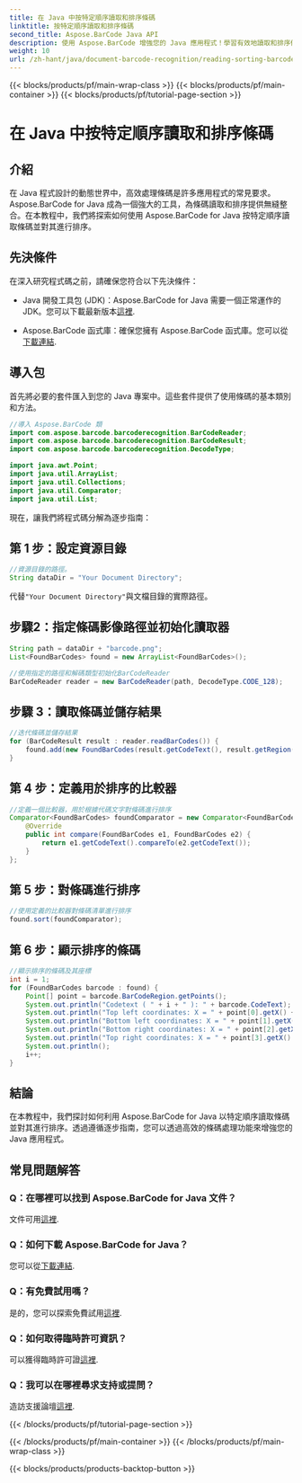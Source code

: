 ```yaml
---
title: 在 Java 中按特定順序讀取和排序條碼
linktitle: 按特定順序讀取和排序條碼
second_title: Aspose.BarCode Java API
description: 使用 Aspose.BarCode 增強您的 Java 應用程式！學習有效地讀取和排序條碼。請按照我們的逐步指南進行無縫整合。
weight: 10
url: /zh-hant/java/document-barcode-recognition/reading-sorting-barcodes-specific-order/
---
```


{{< blocks/products/pf/main-wrap-class >}}
{{< blocks/products/pf/main-container >}}
{{< blocks/products/pf/tutorial-page-section >}}

# 在 Java 中按特定順序讀取和排序條碼


## 介紹

在 Java 程式設計的動態世界中，高效處理條碼是許多應用程式的常見要求。 Aspose.BarCode for Java 成為一個強大的工具，為條碼讀取和排序提供無縫整合。在本教程中，我們將探索如何使用 Aspose.BarCode for Java 按特定順序讀取條碼並對其進行排序。

## 先決條件

在深入研究程式碼之前，請確保您符合以下先決條件：

-  Java 開發工具包 (JDK)：Aspose.BarCode for Java 需要一個正常運作的 JDK。您可以下載最新版本[這裡](https://www.oracle.com/java/technologies/javase-downloads.html).

- Aspose.BarCode 函式庫：確保您擁有 Aspose.BarCode 函式庫。您可以從[下載連結](https://releases.aspose.com/barcode/java/).

## 導入包

首先將必要的套件匯入到您的 Java 專案中。這些套件提供了使用條碼的基本類別和方法。

```java
//導入 Aspose.BarCode 類
import com.aspose.barcode.barcoderecognition.BarCodeReader;
import com.aspose.barcode.barcoderecognition.BarCodeResult;
import com.aspose.barcode.barcoderecognition.DecodeType;

import java.awt.Point;
import java.util.ArrayList;
import java.util.Collections;
import java.util.Comparator;
import java.util.List;
```

現在，讓我們將程式碼分解為逐步指南：

## 第 1 步：設定資源目錄

```java
//資源目錄的路徑。
String dataDir = "Your Document Directory";
```

代替`"Your Document Directory"`與文檔目錄的實際路徑。

## 步驟2：指定條碼影像路徑並初始化讀取器

```java
String path = dataDir + "barcode.png";
List<FoundBarCodes> found = new ArrayList<FoundBarCodes>();

//使用指定的路徑和解碼類型初始化BarCodeReader
BarCodeReader reader = new BarCodeReader(path, DecodeType.CODE_128);
```

## 步驟 3：讀取條碼並儲存結果

```java
//迭代條碼並儲存結果
for (BarCodeResult result : reader.readBarCodes()) {
    found.add(new FoundBarCodes(result.getCodeText(), result.getRegion()));
}
```

## 第 4 步：定義用於排序的比較器

```java
//定義一個比較器，用於根據代碼文字對條碼進行排序
Comparator<FoundBarCodes> foundComparator = new Comparator<FoundBarCodes>() {
    @Override
    public int compare(FoundBarCodes e1, FoundBarCodes e2) {
        return e1.getCodeText().compareTo(e2.getCodeText());
    }
};
```

## 第 5 步：對條碼進行排序

```java
//使用定義的比較器對條碼清單進行排序
found.sort(foundComparator);
```

## 第 6 步：顯示排序的條碼

```java
//顯示排序的條碼及其座標
int i = 1;
for (FoundBarCodes barcode : found) {
    Point[] point = barcode.BarCodeRegion.getPoints();
    System.out.println("Codetext ( " + i + " ): " + barcode.CodeText);
    System.out.println("Top left coordinates: X = " + point[0].getX() + ", Y = " + point[0].getY());
    System.out.println("Bottom left coordinates: X = " + point[1].getX() + ", Y = " + point[1].getY());
    System.out.println("Bottom right coordinates: X = " + point[2].getX() + ", Y = " + point[2].getY());
    System.out.println("Top right coordinates: X = " + point[3].getX() + ", Y = " + point[3].getY());
    System.out.println();
    i++;
}
```

## 結論

在本教程中，我們探討如何利用 Aspose.BarCode for Java 以特定順序讀取條碼並對其進行排序。透過遵循逐步指南，您可以透過高效的條碼處理功能來增強您的 Java 應用程式。

## 常見問題解答

### Q：在哪裡可以找到 Aspose.BarCode for Java 文件？
文件可用[這裡](https://reference.aspose.com/barcode/java/).

### Q：如何下載 Aspose.BarCode for Java？
您可以從[下載連結](https://releases.aspose.com/barcode/java/).

### Q：有免費試用嗎？
是的，您可以探索免費試用[這裡](https://releases.aspose.com/).

### Q：如何取得臨時許可資訊？
可以獲得臨時許可證[這裡](https://purchase.aspose.com/temporary-license/).

### Q：我可以在哪裡尋求支持或提問？
造訪支援論壇[這裡](https://forum.aspose.com/c/barcode/13).

{{< /blocks/products/pf/tutorial-page-section >}}

{{< /blocks/products/pf/main-container >}}
{{< /blocks/products/pf/main-wrap-class >}}

{{< blocks/products/products-backtop-button >}}
